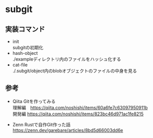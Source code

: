 # subgit

## 実装コマンド

* init</br>
  subgitの初期化
* hash-object</br>
  ./exampleディレクトリ内のファイルをハッシュ化する
* cat-file</br>
  ./.subgit/object内のblobオブジェクトのファイルの中身を見る

## 参考

* Qiita Gitを作ってみる</br>
  理解編　<https://qiita.com/noshishi/items/60a6fe7c63097950911b> </br>
  開発編 <https://qiita.com/noshishi/items/823bc46d971ac1fe8215>

* Zenn Rustで自作Git作った話</br>
  <https://zenn.dev/garebare/articles/8bd5d66003dd6e>
